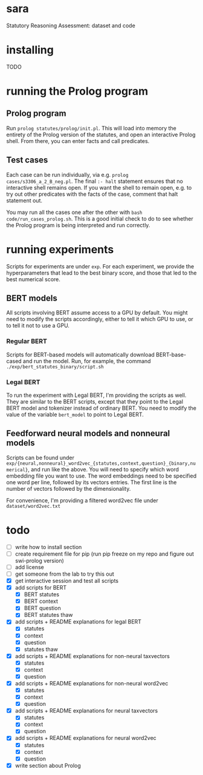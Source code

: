 # sara
Statutory Reasoning Assessment: dataset and code

# installing
TODO

# running the Prolog program

## Prolog program
Run `prolog statutes/prolog/init.pl`. This will load into memory the entirety of the Prolog version of the statutes, and open an interactive Prolog shell. From there, you can enter facts and call predicates.

## Test cases
Each case can be run individually, via e.g. `prolog cases/s3306_a_2_B_neg.pl`. The final `:- halt` statement ensures that no interactive shell remains open. If you want the shell to remain open, e.g. to try out other predicates with the facts of the case, comment that halt statement out.

You may run all the cases one after the other with `bash code/run_cases_prolog.sh`. This is a good initial check to do to see whether the Prolog program is being interpreted and run correctly.

# running experiments

Scripts for experiments are under `exp`. For each experiment, we provide the hyperparameters that lead to the best binary score, and those that led to the best numerical score.

## BERT models
All scripts involving BERT assume access to a GPU by default. You might need to modify the scripts accordingly, either to tell it which GPU to use, or to tell it not to use a GPU.

### Regular BERT
Scripts for BERT-based models will automatically download BERT-base-cased and run the model. Run, for example, the command `./exp/bert_statutes_binary/script.sh`

### Legal BERT
To run the experiment with Legal BERT, I'm providing the scripts as well. They are similar to the BERT scripts, except that they point to the Legal BERT model and tokenizer instead of ordinary BERT. You need to modify the value of the variable `bert_model` to point to Legal BERT.

## Feedforward neural models and nonneural models
Scripts can be found under `exp/{neural,nonneural}_word2vec_{statutes,context,question}_{binary,numerical}`, and run like the above. You will need to specify which word embedding file you want to use. The word embeddings need to be specified one word per line, followed by its vectors entries. The first line is the number of vectors followed by the dimensionality.

For convenience, I'm providing a filtered word2vec file under `dataset/word2vec.txt`

# todo
* [ ] write how to install section
* [ ] create requirement file for pip (run pip freeze on my repo and figure out swi-prolog version)
* [ ] add license
* [ ] get someone from the lab to try this out
* [x] get interactive session and test all scripts
* [x] add scripts for BERT
    * [x] BERT statutes
    * [x] BERT context
    * [x] BERT question
    * [x] BERT statutes thaw
* [x] add scripts + README explanations for legal BERT
    * [x] statutes
    * [x] context
    * [x] question
    * [x] statutes thaw
* [x] add scripts + README explanations for non-neural taxvectors
    * [x] statutes
    * [x] context
    * [x] question
* [x] add scripts + README explanations for non-neural word2vec
    * [x] statutes
    * [x] context
    * [x] question
* [x] add scripts + README explanations for neural taxvectors
    * [x] statutes
    * [x] context
    * [x] question
* [x] add scripts + README explanations for neural word2vec
    * [x] statutes
    * [x] context
    * [x] question
* [x] write section about Prolog
